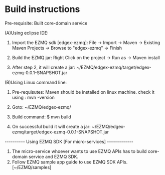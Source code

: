 # Build instructions

Pre-requisite:
Built core-domain service

(A)Using eclipse IDE:

1. Import the EZMQ sdk [edgex-ezmq]:
   File -> Import -> Maven -> Existing Maven Projects -> Browse to "edgex-ezmq" -> Finish

2. Build the EZMQ jar:
   Right Click on the project -> Run as -> Maven install

3. After step 2, it will create a jar:
   ~/EZMQ/edgex-ezmq/target/edgex-ezmq-0.0.1-SNAPSHOT.jar

(B)Using Linux command line:

1. Pre-requisutes:
   Maven should be installed on linux machine. check it using : mvn -version

2. Goto: ~/EZMQ/edgex-ezmq/

3. Build command:
   $ mvn build

4. On successful build it will create a jar:
   ~/EZMQ/edgex-ezmq/target/edgex-ezmq-0.0.1-SNAPSHOT.jar

---------- Using EZMQ SDK [For micro-services] -------------
1. The micro-service whoever wants to use EZMQ APIs has to build core-domain service and EZMQ SDK.
2. Follow EZMQ sample app guide to use EZMQ SDK APIs. [~/EZMQ/samples]
